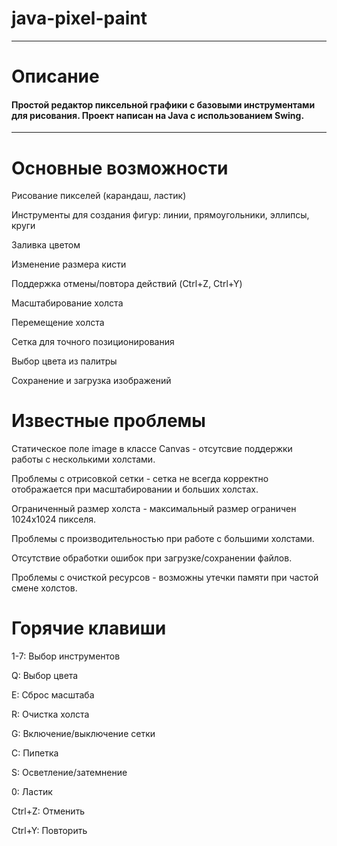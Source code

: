 # java-pixel-paint
----
# Описание
#### Простой редактор пиксельной графики с базовыми инструментами для рисования. Проект написан на Java с использованием Swing.
----
# Основные возможности
Рисование пикселей (карандаш, ластик)

Инструменты для создания фигур: линии, прямоугольники, эллипсы, круги

Заливка цветом

Изменение размера кисти

Поддержка отмены/повтора действий (Ctrl+Z, Ctrl+Y)

Масштабирование холста

Перемещение холста

Сетка для точного позиционирования

Выбор цвета из палитры

Сохранение и загрузка изображений

# Известные проблемы
Статическое поле image в классе Canvas - отсутсвие поддержки работы с несколькими холстами.

Проблемы с отрисовкой сетки - сетка не всегда корректно отображается при масштабировании и больших холстах.

Ограниченный размер холста - максимальный размер ограничен 1024x1024 пикселя.

Проблемы с производительностью при работе с большими холстами.

Отсутствие обработки ошибок при загрузке/сохранении файлов.

Проблемы с очисткой ресурсов - возможны утечки памяти при частой смене холстов.

# Горячие клавиши
1-7: Выбор инструментов

Q: Выбор цвета

E: Сброс масштаба

R: Очистка холста

G: Включение/выключение сетки

C: Пипетка

S: Осветление/затемнение

0: Ластик

Ctrl+Z: Отменить

Ctrl+Y: Повторить
